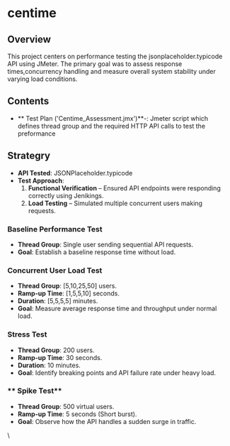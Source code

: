 # centime

## Overview
This project centers on performance testing the jsonplaceholder.typicode API using JMeter. The primary goal was to assess response times,concurrency handling and measure overall system stability under varying load conditions.

## Contents 
- ** Test Plan  ('Centime_Assessment.jmx')**-: Jmeter script which defines thread group and the required HTTP API calls to test the preformance 

## Strategry 
- **API Tested**: JSONPlaceholder.typicode 
- **Test Approach**:
  1. **Functional Verification** – Ensured API endpoints were responding correctly using Jenikings.
  2. **Load Testing** – Simulated multiple concurrent users making requests.
### **Baseline Performance Test**
- **Thread Group**: Single user sending sequential API requests.
- **Goal**: Establish a baseline response time without load.


### **Concurrent User Load Test**
- **Thread Group**: [5,10,25,50] users.
- **Ramp-up Time**: [1,5,5,10] seconds.
- **Duration**: [5,5,5,5] minutes. 
- **Goal**: Measure average response time and throughput under normal load.


### **Stress Test**
- **Thread Group**: 200 users.
- **Ramp-up Time**: 30 seconds.
- **Duration**: 10 minutes.
- **Goal**: Identify breaking points and API failure rate under heavy load.

### ** Spike Test**
- **Thread Group**: 500 virtual users.
- **Ramp-up Time**: 5 seconds (Short burst).
- **Goal**: Observe how the API handles a sudden surge in traffic.

\
